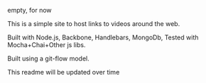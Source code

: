 empty, for now

This is a simple site to host links to videos around the web. 

Built with Node.js, Backbone, Handlebars, MongoDb, Tested with Mocha+Chai+Other js libs. 

Built using a git-flow model. 

This readme will be updated over time
